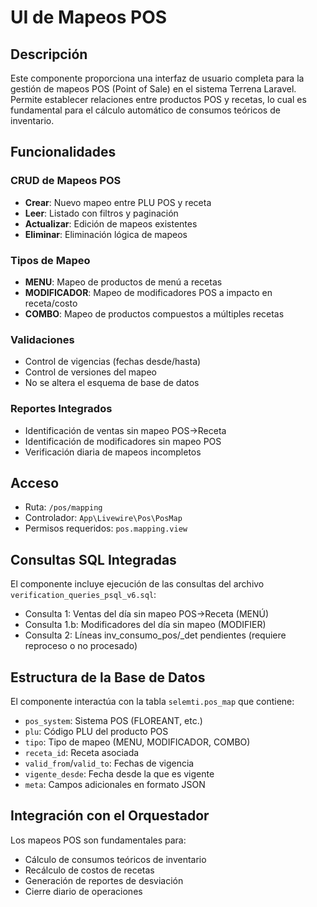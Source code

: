# UI de Mapeos POS

## Descripción
Este componente proporciona una interfaz de usuario completa para la gestión de mapeos POS (Point of Sale) en el sistema Terrena Laravel. Permite establecer relaciones entre productos POS y recetas, lo cual es fundamental para el cálculo automático de consumos teóricos de inventario.

## Funcionalidades

### CRUD de Mapeos POS
- **Crear**: Nuevo mapeo entre PLU POS y receta
- **Leer**: Listado con filtros y paginación
- **Actualizar**: Edición de mapeos existentes
- **Eliminar**: Eliminación lógica de mapeos

### Tipos de Mapeo
- **MENU**: Mapeo de productos de menú a recetas
- **MODIFICADOR**: Mapeo de modificadores POS a impacto en receta/costo
- **COMBO**: Mapeo de productos compuestos a múltiples recetas

### Validaciones
- Control de vigencias (fechas desde/hasta)
- Control de versiones del mapeo
- No se altera el esquema de base de datos

### Reportes Integrados
- Identificación de ventas sin mapeo POS→Receta
- Identificación de modificadores sin mapeo POS
- Verificación diaria de mapeos incompletos

## Acceso
- Ruta: `/pos/mapping`
- Controlador: `App\Livewire\Pos\PosMap`
- Permisos requeridos: `pos.mapping.view`

## Consultas SQL Integradas
El componente incluye ejecución de las consultas del archivo `verification_queries_psql_v6.sql`:
- Consulta 1: Ventas del día sin mapeo POS→Receta (MENÚ)
- Consulta 1.b: Modificadores del día sin mapeo (MODIFIER)
- Consulta 2: Líneas inv_consumo_pos/_det pendientes (requiere reproceso o no procesado)

## Estructura de la Base de Datos
El componente interactúa con la tabla `selemti.pos_map` que contiene:
- `pos_system`: Sistema POS (FLOREANT, etc.)
- `plu`: Código PLU del producto POS
- `tipo`: Tipo de mapeo (MENU, MODIFICADOR, COMBO)
- `receta_id`: Receta asociada
- `valid_from`/`valid_to`: Fechas de vigencia
- `vigente_desde`: Fecha desde la que es vigente
- `meta`: Campos adicionales en formato JSON

## Integración con el Orquestador
Los mapeos POS son fundamentales para:
- Cálculo de consumos teóricos de inventario
- Recálculo de costos de recetas
- Generación de reportes de desviación
- Cierre diario de operaciones
